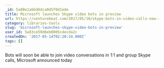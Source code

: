 ```yaml
---
_id: 5a88e1abbd6dca0d5f0d1ede
title: Microsoft launches Skype video bots in preview
url: https://venturebeat.com/2017/05/10/skype-bots-in-video-calls-now-in-preview/
category: libraries-tools
slug: 'microsoft-launches-skype-video-bots-in-preview'
user_id: 5a83ce59d6eb0005c4ecda2c
createdOn: '2017-05-14T02:20:24.000Z'
tags: []
---
```


Bots will soon be able to join video conversations in 1:1 and group Skype calls, Microsoft announced today
